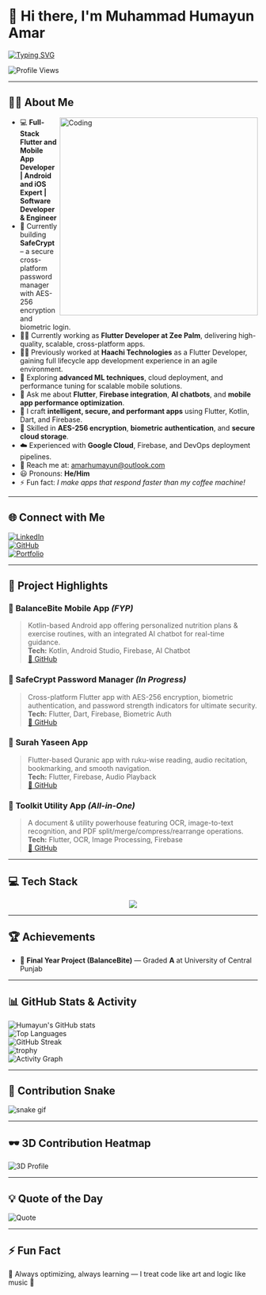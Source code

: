 # 👋 Hi there, I'm Muhammad Humayun Amar  

[![Typing SVG](https://readme-typing-svg.demolab.com?font=Fira+Code&weight=600&size=24&pause=1000&color=00C7B7&width=500&lines=Hi+I'm+Humayun+Amar;Flutter+%7C+AI+%7C+Security;Full+Stack+Mobile+Developer)](https://git.io/typing-svg)  

![Profile Views](https://komarev.com/ghpvc/?username=amarhumayunx&style=for-the-badge&color=blue)

---

## 🧑‍💻 About Me  

<img align="right" alt="Coding" width="400" src="https://media.giphy.com/media/qgQUggAC3Pfv687qPC/giphy.gif">  

- 💻 **Full-Stack Flutter and Mobile App Developer | Android and iOS Expert | Software Developer & Engineer**  
- 🔭 Currently building **SafeCrypt** – a secure cross-platform password manager with AES-256 encryption and biometric login.  
- 👨‍💼 Currently working as **Flutter Developer at Zee Palm**, delivering high-quality, scalable, cross-platform apps.  
- 👨‍💻 Previously worked at **Haachi Technologies** as a Flutter Developer, gaining full lifecycle app development experience in an agile environment.  
- 🌱 Exploring **advanced ML techniques**, cloud deployment, and performance tuning for scalable mobile solutions.  
- 💬 Ask me about **Flutter**, **Firebase integration**, **AI chatbots**, and **mobile app performance optimization**.  
- 🚀 I craft **intelligent, secure, and performant apps** using Flutter, Kotlin, Dart, and Firebase.  
- 🔐 Skilled in **AES-256 encryption**, **biometric authentication**, and **secure cloud storage**.  
- ☁️ Experienced with **Google Cloud**, Firebase, and DevOps deployment pipelines.  
- 📧 Reach me at: [amarhumayun@outlook.com](mailto:amarhumayun@outlook.com)  
- 😃 Pronouns: **He/Him**  
- ⚡ Fun fact: *I make apps that respond faster than my coffee machine!*  

---

## 🌐 Connect with Me  

[![LinkedIn](https://img.shields.io/badge/LinkedIn-blue?style=for-the-badge&logo=linkedin&logoColor=white)](https://linkedin.com/in/amarhumayun)  
[![GitHub](https://img.shields.io/badge/GitHub-12100E?style=for-the-badge&logo=github&logoColor=white)](https://github.com/amarhumayunx)  
[![Portfolio](https://img.shields.io/badge/Portfolio-00C7B7?style=for-the-badge&logo=netlify&logoColor=white)](https://amarhumayun.vercel.app)  

---

## 💼 Project Highlights  

### 📱 **BalanceBite Mobile App** *(FYP)*  
> Kotlin-based Android app offering personalized nutrition plans & exercise routines, with an integrated AI chatbot for real-time guidance.  
**Tech:** Kotlin, Android Studio, Firebase, AI Chatbot  
[🔗 GitHub](https://github.com/amarhumayunx/BalanceBite)

### 🔐 **SafeCrypt Password Manager** *(In Progress)*  
> Cross-platform Flutter app with AES-256 encryption, biometric authentication, and password strength indicators for ultimate security.  
**Tech:** Flutter, Dart, Firebase, Biometric Auth  
[🔗 GitHub](https://github.com/amarhumayunx/SafeCrypt)

### 📿 **Surah Yaseen App**  
> Flutter-based Quranic app with ruku-wise reading, audio recitation, bookmarking, and smooth navigation.  
**Tech:** Flutter, Firebase, Audio Playback  
[🔗 GitHub](https://github.com/amarhumayunx/Surah-Yaseen)

### 🧰 **Toolkit Utility App** *(All-in-One)*  
> A document & utility powerhouse featuring OCR, image-to-text recognition, and PDF split/merge/compress/rearrange operations.  
**Tech:** Flutter, OCR, Image Processing, Firebase  
[🔗 GitHub](https://github.com/amarhumayunx/ToolKit-flutter)

---

## 💻 Tech Stack  

<p align="center">
  <img src="https://skillicons.dev/icons?i=flutter,dart,kotlin,firebase,python,cpp,cs,androidstudio,vscode,git,github,gcp,tensorflow,pytorch" />
</p>

---

## 🏆 Achievements  

- 🏅 **Final Year Project (BalanceBite)** — Graded **A** at University of Central Punjab  

---

## 📊 GitHub Stats & Activity  

![Humayun's GitHub stats](https://github-readme-stats.vercel.app/api?username=amarhumayunx&show_icons=true&theme=tokyonight)  
![Top Languages](https://github-readme-stats.vercel.app/api/top-langs/?username=amarhumayunx&layout=compact&theme=tokyonight)  
![GitHub Streak](https://github-readme-streak-stats.herokuapp.com/?user=amarhumayunx&theme=tokyonight)  
![trophy](https://github-profile-trophy.vercel.app/?username=amarhumayunx&theme=tokyonight&margin-w=15&margin-h=15)  
![Activity Graph](https://github-readme-activity-graph.vercel.app/graph?username=amarhumayunx&theme=tokyo-night)  

---

## 🐍 Contribution Snake  

![snake gif](https://github.com/amarhumayunx/amarhumayunx/blob/output/github-contribution-grid-snake.svg)

---

## 🕶️ 3D Contribution Heatmap  

![3D Profile](https://raw.githubusercontent.com/0xAbdulKhalid/0xAbdulKhalid/main/matrix.svg)

---

## 💡 Quote of the Day  

![Quote](https://quotes-github-readme.vercel.app/api?type=horizontal&theme=tokyonight)

---

## ⚡ Fun Fact  

🌟 Always optimizing, always learning — I treat code like art and logic like music 🎵  

